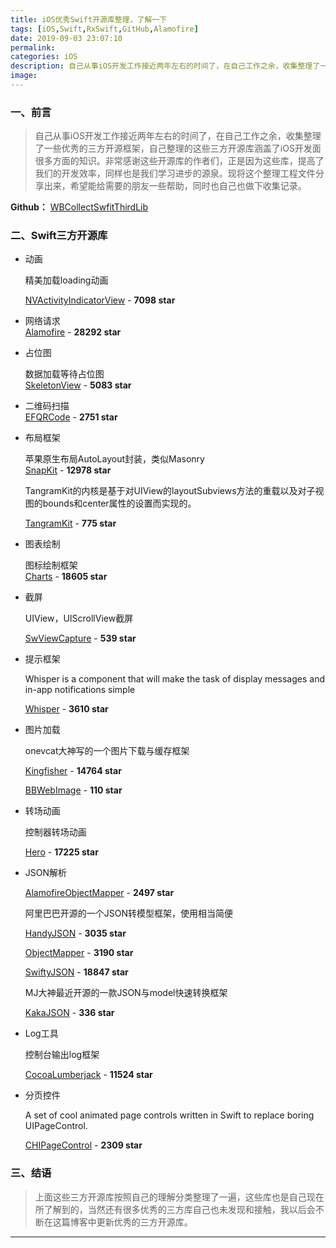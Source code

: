 ```yaml
---
title: iOS优秀Swift开源库整理，了解一下
tags: [iOS,Swift,RxSwift,GitHub,Alamofire]
date: 2019-09-03 23:07:10
permalink:
categories: iOS
description: 自己从事iOS开发工作接近两年左右的时间了，在自己工作之余，收集整理了一些优秀的三方开源框架，自己整理的这些三方开源库涵盖了iOS开发面很多方面的知识。非常感谢这些开源库的作者们，正是因为这些库，提高了我们的开发效率，同样也是我们学习进步的源泉。现将这个整理工程文件分享出来，希望能给需要的朋友一些帮助，同时也自己也做下收集记录。
image:
---
```

<p class="description"></p>



<!-- more -->

### 一、前言
> 自己从事iOS开发工作接近两年左右的时间了，在自己工作之余，收集整理了一些优秀的三方开源框架，自己整理的这些三方开源库涵盖了iOS开发面很多方面的知识。非常感谢这些开源库的作者们，正是因为这些库，提高了我们的开发效率，同样也是我们学习进步的源泉。现将这个整理工程文件分享出来，希望能给需要的朋友一些帮助，同时也自己也做下收集记录。

**Github：**
[WBCollectSwfitThirdLib](https://github.com/wenmobo/WBCollectSwfitThirdLib)

### 二、Swift三方开源库
- 动画  

	精美加载loading动画 
  
  [NVActivityIndicatorView](https://github.com/ninjaprox/NVActivityIndicatorView) - **7098 star**
  
- 网络请求  
  [Alamofire](https://github.com/Alamofire/Alamofire) - **28292 star**

- 占位图

  数据加载等待占位图    
  [SkeletonView](https://github.com/Juanpe/SkeletonView) - **5083 star**

- 二维码扫描    
  [EFQRCode](https://github.com/EyreFree/EFQRCode) - **2751 star**

- 布局框架

  苹果原生布局AutoLayout封装，类似Masonry  
  [SnapKit](https://github.com/SnapKit/SnapKit) - **12978 star**

  TangramKit的内核是基于对UIView的layoutSubviews方法的重载以及对子视图的bounds和center属性的设置而实现的。

  [TangramKit](https://github.com/youngsoft/TangramKit) - **775 star**

- 图表绘制

  图标绘制框架  
  [Charts](https://github.com/danielgindi/Charts) - **18605 star**

- 截屏

  UIView，UIScrollView截屏

  [SwViewCapture](https://github.com/startry/SwViewCapture) - **539 star**

- 提示框架

  Whisper is a component that will make the task of display messages and in-app notifications simple

  [Whisper](https://github.com/hyperoslo/Whisper) - **3610 star**

- 图片加载

  onevcat大神写的一个图片下载与缓存框架

  [Kingfisher](https://github.com/onevcat/Kingfisher) - **14764 star**

  [BBWebImage](https://github.com/Silence-GitHub/BBWebImage) - **110 star**

- 转场动画

  控制器转场动画

  [Hero](https://github.com/HeroTransitions/Hero) - **17225 star**

- JSON解析

  [AlamofireObjectMapper](https://github.com/tristanhimmelman/AlamofireObjectMapper) - **2497 star**

  阿里巴巴开源的一个JSON转模型框架，使用相当简便

  [HandyJSON](https://github.com/alibaba/HandyJSON) - **3035 star**

  [ObjectMapper](https://github.com/tristanhimmelman/ObjectMapper) - **3190 star**

  [SwiftyJSON](https://github.com/SwiftyJSON/SwiftyJSON) - **18847 star**

  MJ大神最近开源的一款JSON与model快速转换框架

  [KakaJSON](https://github.com/kakaopensource/KakaJSON) - **336 star**

- Log工具

  控制台输出log框架

  [CocoaLumberjack](https://github.com/CocoaLumberjack/CocoaLumberjack) - **11524 star**
  
- 分页控件

  A set of cool animated page controls written in Swift to replace boring UIPageControl.

  [CHIPageControl](https://github.com/ChiliLabs/CHIPageControl) - **2309 star**

### 三、结语
> 上面这些三方开源库按照自己的理解分类整理了一遍，这些库也是自己现在所了解到的，当然还有很多优秀的三方库自己也未发现和接触，我以后会不断在这篇博客中更新优秀的三方开源库。

<hr />

